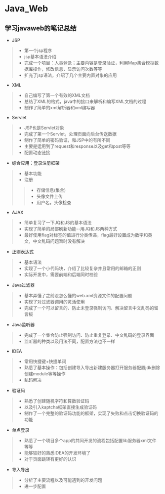 # Java_Web
## 学习javaweb的笔记总结

* JSP
> * 第一个jsp程序
> * jsp基本语法介绍
> * 完成一个项目：人事登录；主要内容是登录验证，利用Map集合模拟数据库操作，修改信息，显示访问次数等等
> * 扩充了jsp语法，介绍了几个主要内置对象的应用

* XML
>	*	自己编写了第一个有效的XML文档
>	*	总结了XML的格式，java中的接口来解析和编写XML文档的过程
>	*	制作了简单的xml解析器和xml编写器

*	Servlet
>	*	JSP也是Servlet对象
>	*	完成了第一个Servlet，处理页面向后台传送数据
>	*	制作了简单的密码验证，和JSP中的有所不同
>	*	主要是运用到了request和response以及get和post等等
>	*	配置动态链接

*	综合应用：登录注册框架
>	*	基本功能
>	*	注册
>>	*	存储信息(集合)
>>	*	头像文件上传
>>	*	用户名，头像检查

* AJAX
> * 简单复习了一下JQ和JS的基本语法
> * 实现了简单的局部刷新功能--用JQ和JS两种方式
> * 最好使用flag对标签的值进行分类传递，flag最好设置成为数字和英文，中文乱码问题暂时没有解决

*	正则表达式
>	*	基本语法
>	*	实现了一个小代码块，介绍了比较复杂并且常用的邮箱的正则
>	*	实际开发中，需要前端和后端同时校验

*	Java过滤器
>	*	基本弄懂了之前没怎么懂的web.xml资源文件的配置问题
>	*	实现了对过滤器调用的灵活使用
>	*	完成了一个可以留言的、防止未登录强制访问、解决留言中文乱码的留言板

*	Java监听器
>	*	完成了一个集合防止强制访问、防止重复登录、中文乱码的登录界面
>	*	监听器的种类以及用法不同，配置方法也不一样

*	IDEA
>	*	常用快捷键+快捷单词
>	*	熟悉了基本操作：包括创建导入导出新建服务器打开服务器配置jdk删除创建module等等操作
>	*	乱码解决

*	验证码
>	*	熟悉了创建随机字符和算数验证码
>	*	以及引入kaptcha框架直接生成验证码
>	*	制作了一个完整的验证码功能的框架，实现了失败和点击切换验证码的功能

*	单点登录
>	*	熟悉了一个项目多个app的共同开发的流程包括配置lib服务器xml文件等等
>	*	能够较好的熟悉IDEA的开发环境了
>	*	对于页面跳转有更好的认识

* 导入导出
> * 分析了主要流程以及可能遇到的开发问题
> * 进一步配置
